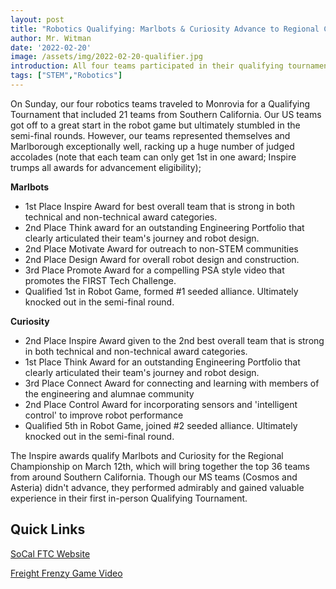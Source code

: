 ```yaml
---
layout: post
title: "Robotics Qualifying: Marlbots & Curiosity Advance to Regional Championship"
author: Mr. Witman
date: '2022-02-20'
image: /assets/img/2022-02-20-qualifier.jpg
introduction: All four teams participated in their qualifying tournament, racking up awards in Judged Categories
tags: ["STEM","Robotics"]
---
```

On Sunday, our four robotics teams traveled to Monrovia for a Qualifying Tournament that included 21 teams from Southern California. Our US teams got off to a great start in the robot game but ultimately stumbled in the semi-final rounds. However, our teams represented themselves and Marlborough exceptionally well, racking up a huge number of judged accolades (note that each team can only get 1st in one award; Inspire trumps all awards for advancement eligibility);

__Marlbots__
* 1st Place Inspire Award for best overall team that is strong in both technical and non-technical award categories.
* 2nd Place Think award for an outstanding Engineering Portfolio that clearly articulated their team's journey and robot design.
* 2nd Place Motivate Award for outreach to non-STEM communities
* 2nd Place Design Award for overall robot design and construction.
* 3rd Place Promote Award for a compelling PSA style video that promotes the FIRST Tech Challenge.
* Qualified 1st in Robot Game, formed #1 seeded alliance. Ultimately knocked out in the semi-final round.

__Curiosity__
* 2nd Place Inspire Award given to the 2nd best overall team that is strong in both technical and non-technical award categories.
* 1st Place Think Award for an outstanding Engineering Portfolio that clearly articulated their team's journey and robot design.
* 3rd Place Connect Award for connecting and learning with members of the engineering and alumnae community
* 2nd Place Control Award for incorporating sensors and 'intelligent control' to improve robot performance
* Qualified 5th in Robot Game, joined #2 seeded alliance. Ultimately knocked out in the semi-final round.

The Inspire awards qualify Marlbots and Curiosity for the Regional Championship on March 12th, which will bring together the top 36 teams from around Southern California. Though our MS teams (Cosmos and Asteria) didn't advance, they performed admirably and gained valuable experience in their first in-person Qualifying Tournament.

## **Quick Links**

[SoCal FTC Website](http://www.firsttechsocal.org/)

[Freight Frenzy Game Video](https://www.youtube.com/watch?v=I6lX12idAf8)
